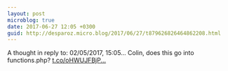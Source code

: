 ```yaml
---
layout: post
microblog: true
date: 2017-06-27 12:05 +0300
guid: http://desparoz.micro.blog/2017/06/27/t879626826464862208.html
---
```

A thought in reply to: 02/05/2017, 15:05… 
 Colin, does this go into functions.php? [t.co/oHWUJFBjP...](https://t.co/oHWUJFBjPA)
